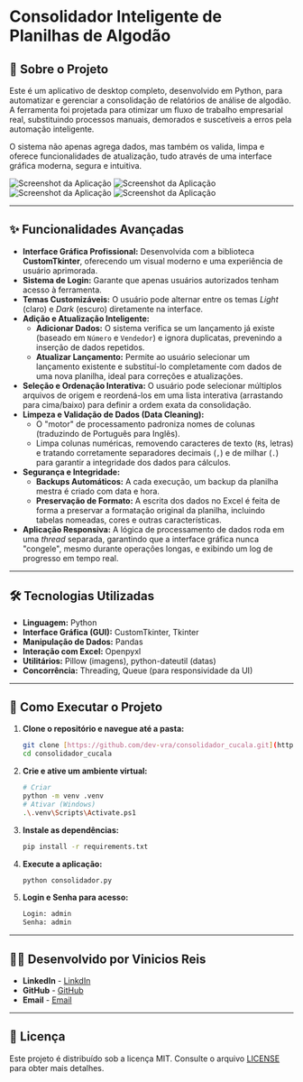 # Consolidador Inteligente de Planilhas de Algodão

## 📖 Sobre o Projeto

Este é um aplicativo de desktop completo, desenvolvido em Python, para automatizar e gerenciar a consolidação de relatórios de análise de algodão. A ferramenta foi projetada para otimizar um fluxo de trabalho empresarial real, substituindo processos manuais, demorados e suscetíveis a erros pela automação inteligente.

O sistema não apenas agrega dados, mas também os valida, limpa e oferece funcionalidades de atualização, tudo através de uma interface gráfica moderna, segura e intuitiva.

![Screenshot da Aplicação](https://imgur.com/a/Vf9Rh8J)
![Screenshot da Aplicação](https://imgur.com/a/SMr8tEU)
![Screenshot da Aplicação](https://imgur.com/a/RO89LBe)
![Screenshot da Aplicação](https://imgur.com/a/w8TCd3L)

---

## ✨ Funcionalidades Avançadas

* **Interface Gráfica Profissional:** Desenvolvida com a biblioteca **CustomTkinter**, oferecendo um visual moderno e uma experiência de usuário aprimorada.
* **Sistema de Login:** Garante que apenas usuários autorizados tenham acesso à ferramenta.
* **Temas Customizáveis:** O usuário pode alternar entre os temas *Light* (claro) e *Dark* (escuro) diretamente na interface.
* **Adição e Atualização Inteligente:**
    * **Adicionar Dados:** O sistema verifica se um lançamento já existe (baseado em `Número` e `Vendedor`) e ignora duplicatas, prevenindo a inserção de dados repetidos.
    * **Atualizar Lançamento:** Permite ao usuário selecionar um lançamento existente e substituí-lo completamente com dados de uma nova planilha, ideal para correções e atualizações.
* **Seleção e Ordenação Interativa:** O usuário pode selecionar múltiplos arquivos de origem e reordená-los em uma lista interativa (arrastando para cima/baixo) para definir a ordem exata da consolidação.
* **Limpeza e Validação de Dados (Data Cleaning):**
    * O "motor" de processamento padroniza nomes de colunas (traduzindo de Português para Inglês).
    * Limpa colunas numéricas, removendo caracteres de texto (`R$`, letras) e tratando corretamente separadores decimais (`,`) e de milhar (`.`) para garantir a integridade dos dados para cálculos.
* **Segurança e Integridade:**
    * **Backups Automáticos:** A cada execução, um backup da planilha mestra é criado com data e hora.
    * **Preservação de Formato:** A escrita dos dados no Excel é feita de forma a preservar a formatação original da planilha, incluindo tabelas nomeadas, cores e outras características.
* **Aplicação Responsiva:** A lógica de processamento de dados roda em uma *thread* separada, garantindo que a interface gráfica nunca "congele", mesmo durante operações longas, e exibindo um log de progresso em tempo real.

---

## 🛠️ Tecnologias Utilizadas

* **Linguagem:** Python
* **Interface Gráfica (GUI):** CustomTkinter, Tkinter
* **Manipulação de Dados:** Pandas
* **Interação com Excel:** Openpyxl
* **Utilitários:** Pillow (imagens), python-dateutil (datas)
* **Concorrência:** Threading, Queue (para responsividade da UI)

---

## 🚀 Como Executar o Projeto

1.  **Clone o repositório e navegue até a pasta:**
    ```bash
    git clone [https://github.com/dev-vra/consolidador_cucala.git](https://github.com/dev-vra/consolidador_cucala.git)
    cd consolidador_cucala
    ```
2.  **Crie e ative um ambiente virtual:**
    ```bash
    # Criar
    python -m venv .venv
    # Ativar (Windows)
    .\.venv\Scripts\Activate.ps1
    ```
3.  **Instale as dependências:**
    ```bash
    pip install -r requirements.txt
    ```
4.  **Execute a aplicação:**
    ```bash
    python consolidador.py
    ```
5.  **Login e Senha para acesso:**
    ```bash
    Login: admin
    Senha: admin
    ```

---

## 👨‍💻 Desenvolvido por **Vinicios Reis**

* **LinkedIn** - [LinkdIn](https://www.linkedin.com/in/vinicios-reis-de-araújo-336b5430a)
* **GitHub** - [GitHub](https://github.com/dev-vra)
* **Email** - [Email](mailto:dev.vinnreis@gmail.com)

---

## 📄 Licença

Este projeto é distribuído sob a licença MIT. Consulte o arquivo [LICENSE](LICENSE) para obter mais detalhes.

